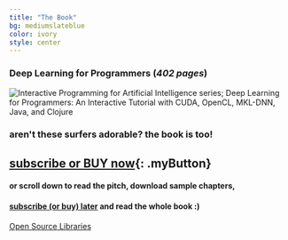 ```yaml
---
title: "The Book"
bg: mediumslateblue
color: ivory
style: center
---
```

### Deep Learning for Programmers (*402 pages*)

![Interactive Programming for Artificial Intelligence series; Deep Learning for Programmers: An Interactive Tutorial with CUDA, OpenCL, MKL-DNN, Java, and Clojure](/img/dlfp-cover.png)

### aren't these surfers adorable? the book is too!
## [subscribe or BUY now](https://www.patreon.com/deep_learning){: .myButton}
#### or scroll down to read the pitch, download sample chapters,
#### [subscribe (or buy) later](https://www.patreon.com/deep_learning) and read the whole book :)

<span id="forkongithub">
  <a href="{{ site.source_link }}" class="bg-blue">
    Open Source Libraries
  </a>
</span>
